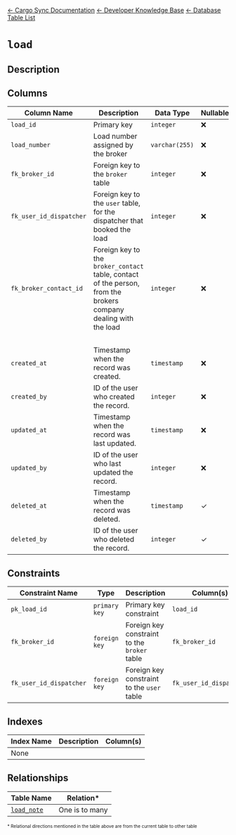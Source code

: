 [← Cargo Sync Documentation](../../../../readme.md) [← Developer Knowledge Base](../../readme.md) [← Database Table List](../database-design.md)

# `load`

## Description

## Columns

|Column Name|Description|Data Type|Nullable|Default|
|-|-|-|-|-|
|`load_id`|Primary key|`integer`|❌||
|`load_number`|Load number assigned by the broker|`varchar(255)`|❌||
|`fk_broker_id`|Foreign key to the `broker` table|`integer`|❌||
|`fk_user_id_dispatcher`|Foreign key to the `user` table, for the dispatcher that booked the load|`integer`|❌||
|`fk_broker_contact_id`|Foreign key to the `broker_contact` table, contact of the person, from the brokers company dealing with the load|`integer`|❌||
|&nbsp;|
|`created_at`|Timestamp when the record was created.|`timestamp`|❌|`current_timestamp`|
|`created_by`|ID of the user who created the record.|`integer`|❌|-1|
|`updated_at`|Timestamp when the record was last updated.|`timestamp`|❌|`current_timestamp`|
|`updated_by`|ID of the user who last updated the record.|`integer`|❌|-1|
|`deleted_at`|Timestamp when the record was deleted.|`timestamp`|✓|`null`|
|`deleted_by`|ID of the user who deleted the record.|`integer`|✓|`null`|



<!-- ## Enums
Move to load_status_log
### `status`
this will also contain info for the tractor and trailer assigned, and must have a status
- tractor re-assignment
- driver re-assignment
- delivery location re-assignment
- pick-up location re-assignment


|Value|Description|
|-|-|
|`pending confirmation`|A new load is entered into the system, is still pending the load confirmation to be signed|
|`load confirmed`|Once the load has confirmation has been signed between the carrier and the broker|
|`scheduled`|All the necessary information about the load (pick-up/delivery location, weight, type of cargo, etc.) is entered into the system, and the shipment is assigned to a driver/truck.|
|`driver accepted`|Once the driver accepts the assignment, the load is confirmed for pick-up|
|`truck dispatched`|The driver received the instructions, and the system updates the load status to show that the truck is en route to the pick-up.|
|`at pick up location`|The driver has arrived at the pick-up location and is ready to load the cargo.|
|`loading in progress`|The cargo is being loaded onto the truck.|
|`in transit`| -->

## Constraints

|Constraint Name|Type|Description|Column(s)|
|--|--|--|--|
|`pk_load_id`|`primary key`|Primary key constraint|`load_id`|
|`fk_broker_id`|`foreign key`|Foreign key constraint to the `broker` table|`fk_broker_id`|
|`fk_user_id_dispatcher`|`foreign key`|Foreign key constraint to the `user` table|`fk_user_id_dispatcher`|

## Indexes

|Index Name|Description|Column(s)|
|-|-|-|
|None|

## Relationships

|Table Name|Relation*|
|-|-|
|[`load_note`](./load-note-table.md)|One is to many|


<span style="font-size:10px">\* Relational directions mentioned in the table above are from the current table to other table</span>